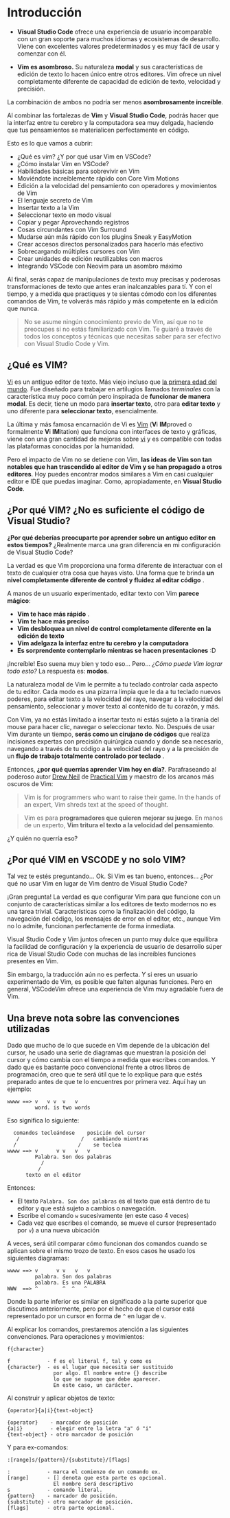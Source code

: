 # Introducción

- **Visual Studio Code** ofrece una experiencia de usuario incomparable con un gran soporte para muchos idiomas y ecosistemas de desarrollo. Viene con excelentes valores predeterminados y es muy fácil de usar y comenzar con él.

- **Vim es asombroso.** Su naturaleza **modal** y sus características de edición de texto lo hacen único entre otros editores. Vim ofrece un nivel completamente diferente de capacidad de edición de texto, velocidad y precisión.

La combinación de ambos no podría ser menos **asombrosamente increíble**.

Al combinar las fortalezas de **Vim** y **Visual Studio Code**, podrás hacer que la interfaz entre tu cerebro y la computadora sea muy delgada, haciendo que tus pensamientos se materialicen perfectamente en código.

Esto es lo que vamos a cubrir:

- ¿Qué es vim? ¿Y por qué usar Vim en VSCode?
- ¿Cómo instalar Vim en VSCode?
- Habilidades básicas para sobrevivir en Vim
- Moviéndote increíblemente rápido con Core Vim Motions
- Edición a la velocidad del pensamiento con operadores y movimientos de Vim
- El lenguaje secreto de Vim
- Insertar texto a la Vim
- Seleccionar texto en modo visual
- Copiar y pegar Aprovechando registros
- Cosas circundantes con Vim Surround
- Mudarse aún más rápido con los plugins Sneak y EasyMotion
- Crear accesos directos personalizados para hacerlo más efectivo
- Sobrecargando múltiples cursores con Vim
- Crear unidades de edición reutilizables con macros
- Integrando VSCode con Neovim para un asombro máximo

Al final, serás capaz de manipulaciones de texto muy precisas y poderosas transformaciones de texto que antes eran inalcanzables para tí. Y con el tiempo, y a medida que practiques y te sientas cómodo con los diferentes comandos de Vim, te volverás más rápido y más competente en la edición que nunca.

> No se asume ningún conocimiento previo de Vim, así que no te preocupes si no estás familiarizado con Vim. Te guiaré a través de todos los conceptos y técnicas que necesitas saber para ser efectivo con Visual Studio Code y Vim.

## ¿Qué es VIM?

[Vi](https://www.vim.org/) es un antiguo editor de texto. Más viejo incluso que [la primera edad del mundo](https://en.wikipedia.org/wiki/Vi). Fue diseñado para trabajar en artilugios llamados *terminales* con la característica muy poco común pero inspirada de **funcionar de manera modal**. Es decir, tiene un modo para **insertar texto**, otro para **editar texto** y uno diferente para **seleccionar texto**, esencialmente.

La última y más famosa encarnación de Vi es [Vim](https://en.wikipedia.org/wiki/Vim_(text_editor)) (**V**i **IM**proved o formalmente **V**i **IM**itation) que funciona con interfaces de texto y gráficas, viene con una gran cantidad de mejoras sobre [vi](https://en.wikipedia.org/wiki/Vim_(text_editor)#Features_and_improvements_over_vi) y es compatible con todas las plataformas conocidas por la humanidad.

Pero el impacto de Vim no se detiene con Vim, **las ideas de Vim son tan notables que han trascendido al editor de Vim y se han propagado a otros editores**. Hoy puedes encontrar modos similares a Vim en casi cualquier editor e IDE que puedas imaginar. Como, apropiadamente, en **Visual Studio Code**.

## ¿Por qué VIM? ¿No es suficiente el código de Visual Studio?

**¿Por qué deberías preocuparte por aprender sobre un antiguo editor en estos tiempos?** ¿Realmente marca una gran diferencia en mi configuración de Visual Studio Code?

La verdad es que Vim proporciona una forma diferente de interactuar con el texto de cualquier otra cosa que hayas visto. Una forma que te brinda **un nivel completamente diferente de control y fluidez al editar código** .

A manos de un usuario experimentado, editar texto con Vim **parece mágico**:

- **Vim te hace más rápido** .
- **Vim te hace más preciso**
- **Vim desbloquea un nivel de control completamente diferente en la edición de texto**
- **Vim adelgaza la interfaz entre tu cerebro y la computadora**
- **Es sorprendente contemplarlo mientras se hacen presentaciones** :D

¡Increíble! Eso suena muy bien y todo eso... Pero... *¿Cómo puede Vim lograr todo esto?* La respuesta es: **modos**.

La naturaleza modal de Vim le permite a tu teclado controlar cada aspecto de tu editor. Cada modo es una pizarra limpia que le da a tu teclado nuevos poderes, para editar texto a la velocidad del rayo, navegar a la velocidad del pensamiento, seleccionar y mover texto al contenido de tu corazón, y más.

Con Vim, ya no estás limitado a insertar texto ni estás sujeto a la tiranía del mouse para hacer clic, navegar o seleccionar texto. No. Después de usar Vim durante un tiempo, **serás como un cirujano de códigos** que realiza incisiones expertas con precisión quirúrgica cuando y donde sea necesario, navegando a través de tu código a la velocidad del rayo y a la precisión de un **flujo de trabajo totalmente controlado por teclado** .

Entonces, **¿por qué querrías aprender Vim hoy en día?**. Parafraseando al poderoso autor [Drew Neil](https://twitter.com/nelstrom) de [Practical Vim](https://amzn.to/2CIzSpb) y maestro de los arcanos más oscuros de Vim:

> Vim is for programmers who want to raise their game. In the hands of an expert, Vim shreds text at the speed of thought.

> Vim es para **programadores que quieren mejorar su juego**. En manos de un experto, **Vim tritura el texto a la velocidad del pensamiento**.

¿Y quién no querría eso?

## ¿Por qué VIM en VSCODE y no solo VIM?

Tal vez te estés preguntando... Ok. Si Vim es tan bueno, entonces... ¿Por qué no usar Vim en lugar de Vim dentro de Visual Studio Code?

¡Gran pregunta! La verdad es que configurar Vim para que funcione con un conjunto de características similar a los editores de texto modernos no es una tarea trivial. Características como la finalización del código, la navegación del código, los mensajes de error en el editor, etc., aunque Vim no lo admite, funcionan perfectamente de forma inmediata.

Visual Studio Code y Vim juntos ofrecen un punto muy dulce que equilibra la facilidad de configuración y la experiencia de usuario de desarrollo súper rica de Visual Studio Code con muchas de las increíbles funciones presentes en Vim.

Sin embargo, la traducción aún no es perfecta. Y si eres un usuario experimentado de Vim, es posible que falten algunas funciones. Pero en general, VSCodeVim ofrece una experiencia de Vim muy agradable fuera de Vim.

## Una breve nota sobre las convenciones utilizadas

Dado que mucho de lo que sucede en Vim depende de la ubicación del cursor, he usado una serie de diagramas que muestran la posición del cursor y cómo cambia con el tiempo a medida que escribes comandos. Y dado que es bastante poco convencional frente a otros libros de programación, creo que te será útil que te lo explique para que estés preparado antes de que te lo encuentres por primera vez. Aquí hay un ejemplo:


```text
wwww ==> v   v v  v   v
         word. is two words
```

Eso significa lo siguiente:

```text
  comandos tecleándose    posición del cursor
   /                    /   cambiando mientras
  /                    /    se teclea
wwww ==> v      v v   v   v  
         Palabra. Son dos palabras
           /
          /
      texto en el editor
```

Entonces:

- El texto `Palabra. Son dos palabras` es el texto que está dentro de tu editor y que está sujeto a cambios o navegación.
- Escribe el comando `w` sucesivamente (en este caso 4 veces)
- Cada vez que escribes el comando, se mueve el cursor (representado por `v`) a una nueva ubicación

A veces, será útil comparar cómo funcionan dos comandos cuando se aplican sobre el mismo trozo de texto. En esos casos he usado los siguientes diagramas:

```text
wwww ==> v      v v   v   v
         palabra. Son dos palabras
         palabra. Es una PALABRA
WWW  ==> ^        ^  ^   ^
```

Donde la parte inferior es similar en significado a la parte superior que discutimos anteriormente, pero por el hecho de que el cursor está representado por un cursor en forma de `^` en lugar de `v`.

Al explicar los comandos, prestaremos atención a las siguientes convenciones. Para operaciones y movimientos:

```text
f{character}

f            - f es el literal f, tal y como es
{character}  - es el lugar que necesita ser sustituido
               por algo. El nombre entre {} describe
               lo que se supone que debe aparecer.
               En este caso, un carácter.
```

Al construir y aplicar objetos de texto:

```text
{operator}{a|i}{text-object}

{operator}    - marcador de posición
{a|i}         - elegir entre la letra "a" ó "i"
{text-object} - otro marcador de posición
```

Y para ex-comandos:

```text
:[range]s/{pattern}/{substitute}/[flags]

:            - marca el comienzo de un comando ex.
[range]      - [] denota que esta parte es opcional.
               El nombre será descriptivo
s            - comando literal.
{pattern}    - marcador de posición.
{substitute} - otro marcador de posición.
[flags]      - otra parte opcional.
```